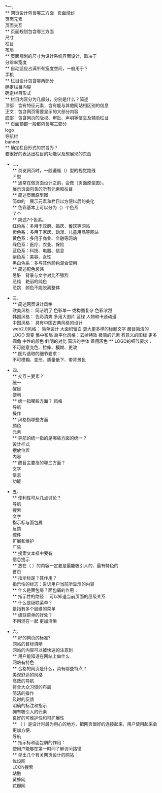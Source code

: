 *一、  
** 网页设计包含哪三方面  
页面规划  
页面元素  
页面交互  
** 页面规划包含哪三方面   
尺寸  
栏目    
布局  
** 页面规划的尺寸为设计系统界面设计，取决于  
分辨率宽度  
** 自动适应占满所有宽度空间，一般用于？  
手机  
** 栏目设计包含哪两部分  
确定栏目内容  
确定栏目形式  
** 栏目内容分为几部分，分别是什么？简述  
顶部：含有特征元素，含有能与其他网站相区别的信息  
正文：包含网页需要显示的大部分内容  
底部：包含网页的版权、审批、声明等信息及辅助栏目  
** 页面顶部一般都包含哪三部分  
logo　  
导航栏  
banner  
** 确定栏目形式的宗旨为？  
要很好的表达出栏目的功能以及想展现的东西  

* 二、  
** 浏览网页时，一般遵循（）型的视觉路线  
Ｆ型  
** 通常在做页面设计之前，会做（页面原型图）。  
展示页面包含的所有元素和栏目  
** 简述页面原型图  
简单的　展示元素和栏目以方便以后的美化  
** 色彩基本上可以分为（）个色系  
７个  
** 简述7个色系。  
红色系：多用于政府、婚庆、餐饮等网站  
橙色系：多用于家居、动漫、儿童用品等网站  
黄色系：多用于商业、金融等网站  
绿色系：医疗、农业、保险  
蓝色系：科技、电器、信息  
紫色系：美容、女性  
黑白色系：多与其他颜色混合使用  
** 简述配色忌讳  
忌脏　背景与文字对比不强烈  
忌纯　艳丽的纯色  
忌跳　颜色不能脱离整体  
* 三、  
** 简述网页设计风格  
欧美风格： 简洁明了 色彩单一 或构图复杂 色彩浓烈  
韩国风格： 色彩清爽 多用大图片 蓝绿 人物和卡通动漫  
中国风格： 具有中国古典风格的设计  
web2.0风格： 简单设计 大面积留白 更大更多样的标题文字 醒目简洁的LOGO 渐变 集中布局
扁平化风格：去掉特效 极简的元素 有意义的图标 更多圆角 中性的颜色 鲜明的对比 简洁的字体 善用灰色
** LOGO的细节要求：  
不可随意变色、拉伸、模糊、更改  
** 图片选取的细节要求：  
不可模糊、变形、质量低下、带背景色  

* 四、  
** 交互三要素？  
统一  
醒目  
便利  
** 统一指哪些方面？ 
风格  
导航  
操作  
** 风格指哪些方面  
颜色  
元素  
** 导航的统一指的是哪些方面的统一？  
设计样式  
摆放位置  
内容  
** 醒目主要指的哪三方面？  
文字  
信息  
功能  
* 五、  
** 便利性可从几点讨论？  
导航  
搜索  
文字  
指示标与面包屑  
反馈  
控件  
扩展和维护  
广告  
** 搜索文本框中要有   
信息提示  
** 放在（ ）的内容一定要是最能吸引人的、最有特色的  
首页  
** 指示标是？其作用？   
指示性的标志：告诉用户当前所显示的内容  
** 什么是面包屑？面包屑的作用：  
** 指示性的路径： 可以知道当前页面的层级关系  
** 什么是级联菜单？  
是指有多个层级的菜单  
** 级联菜单的好处？  
不用混在一起 更加清晰  

* 六、  
** 好的网页的标准?  
网站的目标清晰  
网站的内容可以被快速的注意到  
** 用户能知道在网站上做什么  
网站有特色  
** 合格的网页是什么，具有哪些特点？  
美观舒适的风格  
高效的导航  
符合大众习惯的布局  
简洁的操作  
及时的反馈  
明确的标注和指示  
拥有吸引人的元素  
良好的可维护性和可扩展性  
** （ ）是设计时最为用心的地方，把网页很好的连接起来，用户使用起来会更加方便.  
导航  
** 指示标和面包屑的作用：  
使用户能够在第一时间了解访问路径  
** 举出几个有关网页设计的网站：  
优设网  
LCON搜索  
站酷  
黄蜂网  
花瓣网  
